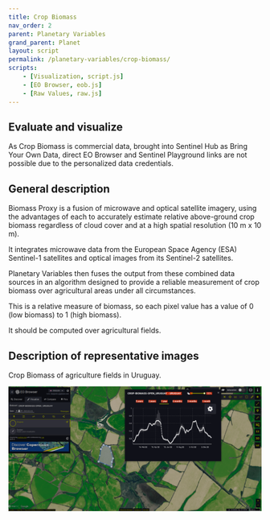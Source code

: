 ```yaml
---
title: Crop Biomass
nav_order: 2
parent: Planetary Variables
grand_parent: Planet
layout: script
permalink: /planetary-variables/crop-biomass/
scripts:
    - [Visualization, script.js]
    - [EO Browser, eob.js]
    - [Raw Values, raw.js]
---
```


## Evaluate and visualize

As Crop Biomass is commercial data, brought into Sentinel Hub as Bring Your Own Data, direct EO Browser and Sentinel Playground links are not possible due to the personalized data credentials.

## General description

Biomass Proxy is a fusion of microwave and optical satellite imagery, using the advantages of each to accurately estimate relative above-ground crop biomass regardless of cloud cover and at a high spatial resolution (10 m x 10 m).

It integrates microwave data from the European Space Agency (ESA) Sentinel-1 satellites and optical images from its Sentinel-2 satellites.

Planetary Variables then fuses the output from these combined data sources in an algorithm designed to provide a reliable measurement of crop biomass over agricultural areas under all circumstances.

This is a relative measure of biomass, so each pixel value has a value of 0 (low biomass) to 1 (high biomass).

It should be computed over agricultural fields.


## Description of representative images

Crop Biomass of agriculture fields in Uruguay.

![Various fields over Uruguay](fig/fig1.png)

